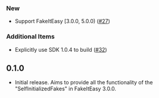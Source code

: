 ### New
- Support FakeItEasy [3.0.0, 5.0.0) ([#27](https://github.com/blairconrad/SelfInitializingFakes/issues/27))

### Additional Items
- Explicitly use SDK 1.0.4 to build ([#32](https://github.com/blairconrad/SelfInitializingFakes/issues/32))

## 0.1.0

- Initial release. Aims to provide all the functionality of the "SelfInitializedFakes" in FakeItEasy 3.0.0.
